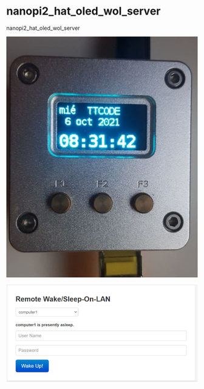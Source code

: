 # nanopi2_hat_oled_wol_server
nanopi2_hat_oled_wol_server

![alt tag](https://github.com/reproteq/nanopi2_hat_oled_wol_server/blob/main/nanopi2-wol-server.png)

![alt tag](https://github.com/reproteq/nanopi2_hat_oled_wol_server/blob/main/wake.png)
